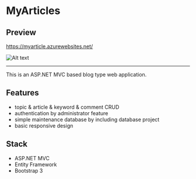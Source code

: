 # MyArticles

## Preview
https://myarticle.azurewebsites.net/

![Alt text](https://github.com/kims07231992/JasonPrivateStudy/blob/master/C%23/1_Web_Application/ASP.NET_MVC/PG4_Web_MyArticles/Lab43/README.PNG)


----------------------------------------------------------------------------------------------------------------

This is an ASP.NET MVC based blog type web application.

## Features

* topic & article & keyword & comment CRUD
* authentication by administrator feature
* simple maintenance database by including database project
* basic responsive design
 
## Stack

* ASP.NET MVC
* Entity Framework
* Bootstrap 3